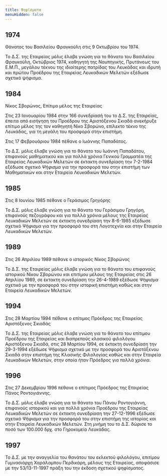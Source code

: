```yaml
---
title: Ψηφίσματα 
menuHidden: false
---
```


## 1974

Θάνατος του Βασιλείου Φραγκούλη στις 9 Οκτωβρίου του 1974.

Το Δ.Σ. της Εταιρείας μόλις έλαβε γνώση για το θάνατο του Βασιλείου Φραγκούλη, Οκτώβριος 1974, καθηγητή της Ναυπηγικής, Πρυτάνεως του Ε.Μ.Π., μεγάλου τέκνου της ιδιαίτερης πατρίδας του Λευκάδας και ιδρυτή και πρώτου Προέδρου της Εταιρείας Λευκαδικών Μελετών εξέδωσε σχετικό ψήφισμα.

## 1984

Νίκος Σβορώνος, Επίτιμο μέλος της Εταιρείας

Στις 23 Ιανουαρίου 1984 στην 166 συνεδρίασή του το Δ.Σ. της Εταιρείας, έπειτα από εισήγηση του Προέδρου της Αριστόξενου Σκιαδά ανεκήρυξε επίτιμο μέλος της τον καθηγητή Νίκο Σβορώνο, επίλεκτο τέκνο της Λευκάδας, για τη μεγάλη του προσφορά στην επιστήμη.

Στις 17 Φεβρουάριου 1984 πέθανε ο Ιωάννης Παπαδάτος.

Το Δ.Σ. μόλις έλαβε γνώση για το θάνατο του Ιωάννη Παπαδάτου, επιφανούς μαθηματικού και για πολλά χρόνια Γενικού Γραμματέα της Εταιρείας Λευκαδικών Μελετών σε έκτακτη συνεδρίαση την 7-2-1984 εξέδωσε σχετικό *Ψήφισμα* για την προσφορά του στην επιστήμη των Μαθηματικών και στην Εταιρεία Λευκαδικών Μελετών.

## 1985

Στις 8 Ιουνίου 1985 πέθανε ο Γεράσιμος Γρηγόρης

Το Δ.Σ. μόλις έλαβε γνώση για το θάνατο του Γεράσιμου Γρηγόρη, επιφανούς πεζογράφου και για πολλά χρόνια μέλους της Εταιρείας Λευκαδικών Μελετών σε έκτακτη συνεδρίαση την 8-6-1985 εξέδωσε σχετικό *Ψήφισμα* για την προσφορά του στη Λογοτεχνία και στην Εταιρεία Λευκαδικών Μελετών.

## 1989

Στις 26 Απριλίου 1989 πέθανε ο ιστορικός Νίκος Σβορώνος

Το Δ.Σ. της Εταιρείας μόλις έλαβε γνώση για το θάνατο του επιφανούς ιστορικού Νίκου Σβορώνου και επιτίμου μέλους της Εταιρείας στις 26 Απριλίου 1989, σε έκτακτη συνεδρίαση την 26-4-1989 εξέδωσε *Ψήφισμα* σχετικό με την προσφορά του στην ιστορική επιστήμη καθώς και στην Εταιρεία Λευκαδικών Μελετών.

## 1994

Στις 28 Μαρτίου 1994 πέθανε ο επίτιμος Πρόεδρος της Εταιρείας Αριστόξενος Σκιαδάς

Το Δ.Σ. της Εταιρείας μόλις έλαβε γνώση για το θάνατο του επίτιμου Προέδρου της Εταιρείας και διαπρεπούς κλασικού φιλολόγου Αριστόξενου Σκιαδά, στις 28 Μαρτίου 1994, σε έκτακτη συνεδρίαση την 29-3-1994 εξέδωσε *Ψήφισμα* σχετικό με την προσφορά του Αριστόξενου Σκιαδά στην επιστήμη της Κλασικής Φιλολογίας καθώς και στην Εταιρεία Λευκαδικών Μελετών, στην οποία ήταν Πρόεδρος για πολλά χρόνια.

## 1996

Στις 27 Δεκεμβρίου 1996 πέθανε ο επίτιμος Πρόεδρος της Εταιρείας Πάνος Ροντογιάννης.

Το Δ.Σ. μόλις έλαβε γνώση για το θάνατο του Πάνου Ροντογιάννη, επιφανούς ιστορικού και για πολλά χρόνια Προέδρου της Εταιρείας Λευκαδικών Μελετών σε έκτακτη συνεδρίαση την 27-12-1996 εξέδωσε σχετικό *Ψήφισμα* για την προσφορά του στην επιστήμη της ιστορίας και στην Εταιρεία Λευκαδικών Μελετών. Στη μνήμη του το Δ.Σ. δώρισε το ποσό των 100.000 δρχ. στο Γηροκομείο Λευκάδας.

## 1997

Το Δ.Σ. με την αναγγελία του θανάτου του εκλεκτού φιλολόγου, επιτίμου Γυμνασιάρχη Χαράλαμπου Περδικάρη, μέλους της Εταιρείας, αποφάσισε με την 53/13-11-1997 πράξη του την έκδοση σχετικού ψηφίσματος.
